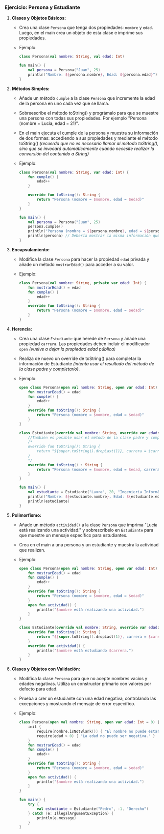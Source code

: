 ### Ejercicio: Persona y Estudiante

1. **Clases y Objetos Básicos:**
    - Crea una clase `Persona` que tenga dos propiedades: `nombre` y `edad`. Luego, en el main crea un objeto de esta clase e imprime sus propiedades.
   
    - Ejemplo:

        ```kotlin
        class Persona(val nombre: String, val edad: Int)

        fun main() {
            val persona = Persona("Juan", 25)
            println("Nombre: ${persona.nombre}, Edad: ${persona.edad}")
        }
        ```

2. **Métodos Simples:**
    - Añade un método `cumple` a la clase `Persona` que incremente la edad de la persona en uno cada vez que se llama.
    - Sobreescribe el método toString() y prográmalo para que se muestre una persona con todas sus propiedades.
      Por ejemplo "Persona (nombre = Lucía, edad = 21)".
    - En el main ejecuta el cumple de la persona y muestra su información de dos formas: accediendo a sus propiedades y mediante el método toString()
      *(recuerda que no es necesario llamar al método toString(), sino que se invocará automáticamente cuando necesite realizar la conversión del contenido a String)*
    - Ejemplo:

        ```kotlin
        class Persona(val nombre: String, var edad: Int) {
            fun cumple() {
                edad++
            }

            override fun toString(): String {
                return "Persona (nombre = $nombre, edad = $edad)"      
            } 
        }

        fun main() {
            val persona = Persona("Juan", 25)
            persona.cumple()
            println("Persona (nombre = ${persona.nombre}, edad = ${persona.edad})") // Debería mostrar 26
            println(persona) // Debería mostrar la misma información que la instrucción anterior
        }
        ```

3. **Encapsulamiento:**
    - Modifica la clase `Persona` para hacer la propiedad `edad` privada y añade un método `mostrarEdad()` para acceder a su valor.
    - Ejemplo:

        ```kotlin
        class Persona(val nombre: String, private var edad: Int) {
            fun mostrarEdad() = edad
            fun cumple() {
                edad++
            }
            override fun toString(): String {
                return "Persona (nombre = $nombre, edad = $edad)"      
            } 
        }
        ```

4. **Herencia:**
    - Crea una clase `Estudiante` que herede de `Persona` y añade una propiedad `carrera`. Las propiedades deben incluir el modificador `open` *(vuelve a dejar la propiedad edad pública)*
    - Realiza de nuevo un override de toString() para completar la información de Estudiante *(intenta usar el resultado del método de la clase padre y completarlo)*.
    - Ejemplo:

        ```kotlin
        open class Persona(open val nombre: String, open var edad: Int) {
            fun mostrarEdad() = edad
            fun cumple() {
                edad++
            }
            override fun toString(): String {
                return "Persona (nombre = $nombre, edad = $edad)"      
            } 
        }

        class Estudiante(override val nombre: String, override var edad: Int, val carrera: String) : Persona(nombre, edad) {
            //También es posible usar el método de la clase padre y completarlo...
            /*
            override fun toString(): String {
                return "${super.toString().dropLast(1)}, carrera = $carrera)"
            }
            */
            override fun toString() : String {
                return "Persona (nombre = $nombre, edad = $edad, carrera = $carrera)"
            }
        }

        fun main() {
            val estudiante = Estudiante("Laura", 20, "Ingeniería Informática")
            println("Nombre: ${estudiante.nombre}, Edad: ${estudiante.edad}, Carrera: ${estudiante.carrera}")
            println(estudiante)
        }
        ```

5. **Polimorfismo:**
    - Añade un método `actividad()` a la clase `Persona` que imprima "Lucía está realizando una actividad." y sobrescríbelo en `Estudiante` para que muestre un mensaje específico para estudiantes.
    - Crea en el main a una persona y un estudiante y muestra la actividad que realizan.
    - Ejemplo:

        ```kotlin
        open class Persona(open val nombre: String, open var edad: Int) {
            fun mostrarEdad() = edad
            fun cumple() {
                edad++
            }
            override fun toString(): String {
                return "Persona (nombre = $nombre, edad = $edad)"      
            } 
            open fun actividad() {
                println("$nombre está realizando una actividad.")
            }
        }

        class Estudiante(override val nombre: String, override var edad: Int, val carrera: String) : Persona(nombre, edad) {
            override fun toString(): String {
                return "${super.toString().dropLast(1)}, carrera = $carrera)"
            }
            override fun actividad() {
                println("$nombre está estudiando $carrera.")
            }
        }
        ```

6. **Clases y Objetos con Validación:**
    - Modifica la clase `Persona` para que no acepte nombres vacíos y edades negativas. Utiliza un constructor primario con valores por defecto para edad.
    - Prueba a crer un estudiante con una edad negativa, controlando las excepciones y mostrando el mensaje de error específico.
    - Ejemplo:

        ```kotlin
        class Persona(open val nombre: String, open var edad: Int = 0) {
            init {
                require(nombre.isNotBlank()) { "El nombre no puede estar vacío." }
                require(edad > 0) { "La edad no puede ser negativa." }
            }
            fun mostrarEdad() = edad
            fun cumple() {
                edad++
            }
            override fun toString(): String {
                return "Persona (nombre = $nombre, edad = $edad)"      
            } 
            open fun actividad() {
                println("$nombre está realizando una actividad.")
            }
        }

        fun main() {
            try {
                val estudiante = Estudiante("Pedro", -1, "Derecho")
            } catch (e: IllegalArgumentException) {
                println(e.message)
            }
        }
        ```

